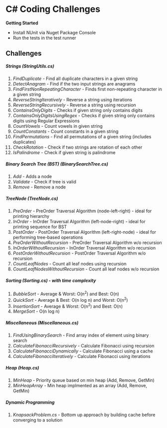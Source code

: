  C# Coding Challenges
===
**Getting Started**

* Install NUnit via Nuget Package Console
* Run the tests in the test runner

Challenges
---
##### Strings (*StringUtils.cs*)
1. *FindDuplicate* - Find all duplicate characters in a given string
2. *DetectAnagram* - Find if the two input strings are anagrams
3. *FindFirstNonRepeatingCharacter* - Finds first non-repeating character in a given string
4. *ReverseStringIteratively* - Reverse a string using iterations
5. *ReverseStringRecursively* - Reverse a string using recursion
6. *ContainsOnlyDigits* - Checks if given string only contains digits
7. *ContainsOnlyDigitsUsingRegex* - Checks if given string only contains digits using Regular Expressions
8. *CountVowels* - Count vowels in given string
9. *CountConstants* - Count constants in a given string
10. *FindPermutations* - Find all permutations of a given string (includes duplicates)
11. *CheckRotation* - Check if two strings are rotation of each other
12. *IsPalindrome* - Check if given string is palindrome 

##### Binary Search Tree (BST) (*BinarySearchTree.cs*)
1. *Add* - Adds a node 
2. *Validate* - Check if tree is valid 
3. *Remove* - Remove a node 

##### TreeNode (*TreeNode.cs*)
1. *PreOrder* - PreOrder Traversal Algorithm (node-left-right) - ideal for printing hierarchy
2. *InOrder* - InOrder Traversal Algorithm (left-node-right) - ideal for printing sequence for BST
3. *PostOrder* - PostOrder Traversal Algorithm (left-right-node) - ideal for performing tree-based operations
4. *PreOrderWithoutRecursion* - PreOrder Traversal Algorithm w/o recursion
5. *InOrderWithoutRecursion* - InOrder Traversal Algorithm w/o recursion
6. *PostOrderWithoutRecursion* - PostOrder Traversal Algorithm w/o recursion
7. *CountLeafNodes* - Count all leaf nodes using recursion
8. *CountLeafNodesWithoutRecursion* - Count all leaf nodes w/o recursion

##### Sorting (*Sorting.cs*) - with time complexity
1. *BubbleSort* - Average & Worst: O(n<sup>2</sup>) and Best: O(n)
2. *QuickSort*  - Average & Best: O(n log n) and Worst: O(n<sup>2</sup>) 
3. *InsertionSort* - Average & Worst: O(n<sup>2</sup>) and Best: O(n)
4. *MergeSort* - O(n log n)

##### Miscellaneous (*Miscellaneous.cs*)
1. *FindUsingBinarySearch* - Find array index of element using binary search
2. *CalculateFibonacciRecursively* - Calculate Fibonacci using recursion
3. *CalculateFibonacciDynamically* - Calculate Fibonacci using a cache
4. *CalculateFibonacciIteratively* - Calculate Fibonacci using iterations

##### Heap (*Heap.cs*)
1. *MinHeap* - Priority queue based on min heap (Add, Remove, GetMin)
2. *MinHeapArray* - Min heap implmented as an array (Add, Remove, GetMin)

##### Dynamic Programming 
1. *KnapsackProblem.cs* - Bottom up approach by building cache before converging to a solution
